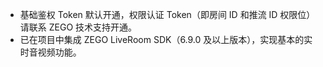 - 基础鉴权 Token 默认开通，权限认证 Token（即房间 ID 和推流 ID 权限位）请联系 ZEGO 技术支持开通。
- 已在项目中集成 ZEGO LiveRoom SDK（6.9.0 及以上版本），实现基本的实时音视频功能。






